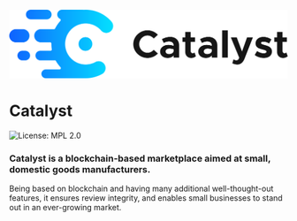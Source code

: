 ![Catalyst logo](logotype_inline.png)
# Catalyst
![License: MPL 2.0](https://img.shields.io/badge/License-MPL%202.0-brightgreen.svg)

### Catalyst is a blockchain-based marketplace aimed at small, domestic goods manufacturers.

Being based on blockchain and having many additional well-thought-out features, it ensures review integrity, and enables small businesses to stand out in an ever-growing market.
